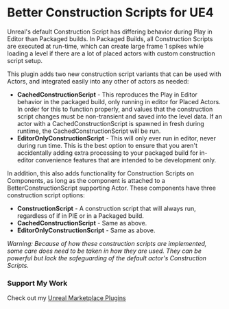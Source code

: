 # Better Construction Scripts for UE4

Unreal's default Construction Script has differing behavior during Play in Editor than Packaged builds. In Packaged Builds, all Construction Scripts are executed at run-time, which can create large frame 1 spikes while loading a level if there are a lot of placed actors with custom construction script setup.

This plugin adds two new construction script variants that can be used with Actors, and integrated easily into any other of actors as needed:
- **CachedConstructionScript** - This reproduces the Play in Editor behavior in the packaged build, only running in editor for Placed Actors. In order for this to function properly, and values that the construction script changes must be non-transient and saved into the level data. If an actor with a CachedConstructionScript is spawned in fresh during runtime, the CachedConstructionScript will be run.
- **EditorOnlyConstructionScript** - This will only ever run in editor, never during run time. This is the best option to ensure that you aren't accidentally adding extra processing to your packaged build for in-editor convenience features that are intended to be development only.

In addition, this also adds functionality for Construction Scripts on Components, as long as the component is attached to a BetterConstructionScript supporting Actor. These components have three construction script options:
- **ConstructionScript** - A construction script that will always run, regardless of if in PIE or in a Packaged build.
- **CachedConstructionScript** - Same as above.
- **EditorOnlyConstructionScript** - Same as above.

*Warning: Because of how these construction scripts are implemented, some care does need to be taken in how they are used. They can be powerful but lack the safeguarding of the default actor's Construction Scripts.*

### Support My Work
Check out my [Unreal Marketplace Plugins](https://www.unrealengine.com/marketplace/en-US/profile/Skyler+Clark)
